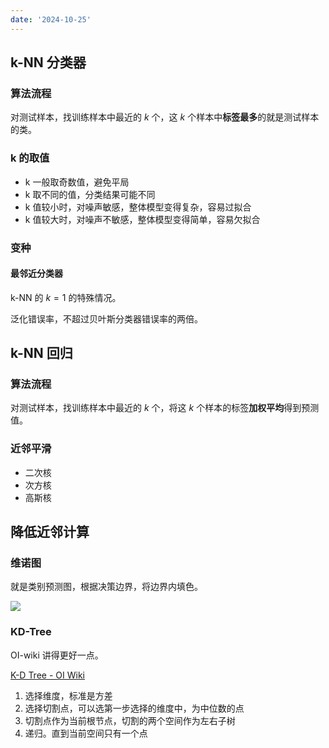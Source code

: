```yaml
---
date: '2024-10-25'
---
```


## k-NN 分类器

### 算法流程

对测试样本，找训练样本中最近的 $k$ 个，这 $k$ 个样本中**标签最多**的就是测试样本的类。

### k 的取值
- k 一般取奇数值，避免平局
- k 取不同的值，分类结果可能不同
- k 值较小时，对噪声敏感，整体模型变得复杂，容易过拟合
- k 值较大时，对噪声不敏感，整体模型变得简单，容易欠拟合

### 变种

#### 最邻近分类器

k-NN 的 $k=1$ 的特殊情况。

泛化错误率，不超过贝叶斯分类器错误率的两倍。

## k-NN 回归

### 算法流程

对测试样本，找训练样本中最近的 $k$ 个，将这 $k$ 个样本的标签**加权平均**得到预测值。

### 近邻平滑

- 二次核
- 次方核
- 高斯核

## 降低近邻计算

### 维诺图

就是类别预测图，根据决策边界，将边界内填色。

![](https://runzblog.oss-cn-hangzhou.aliyuncs.com/postimg/202501051051813.png)

### KD-Tree

OI-wiki 讲得更好一点。

[K-D Tree - OI Wiki](https://oi-wiki.org/ds/kdt/)

1. 选择维度，标准是方差
2. 选择切割点，可以选第一步选择的维度中，为中位数的点
3. 切割点作为当前根节点，切割的两个空间作为左右子树
4. 递归。直到当前空间只有一个点